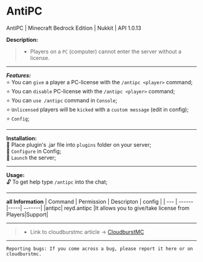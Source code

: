 # AntiPC
AntiPC | Minecraft Bedrock Edition | Nukkit | API 1.0.13


**Description:**<br />

> * Players on a `PC` (computer) cannot enter the server without a license.

---

***Features:***<br />
:star: You can `give` a player a PC-license with the `/antipc <player>` command;<br />
:star: You can `disable` PC-license with the `/antipc <player>` command;<br />
:star: You can `use /antipc` command in `Console`;<br />
:star: `Unlicensed` players will be `kicked` with a `custom message` (edit in config);<br />
:star: `Config`;<br />

---

**Installation:**<br />
:black_square_button: Place plugin's .jar file into `plugins` folder on your server;<br />
:black_square_button: `Configure` in Config;<br />
:black_square_button: `Launch` the server;<br />

---

**Usage:**<br />
:unlock: To get help type `/antipc` into the chat;<br />

---

**all Information**
| Command | Permission | Descripton | config |
| --- | ------|-----| -------|
|antipc| reyd.antipc |It allows you to give/take license from Players|Support|

---

> * Link to cloudburstmc article -> [CloudburstMC](link)

---

```
Reporting bugs: If you come across a bug, please report it here or on cloudburstmc.
```
